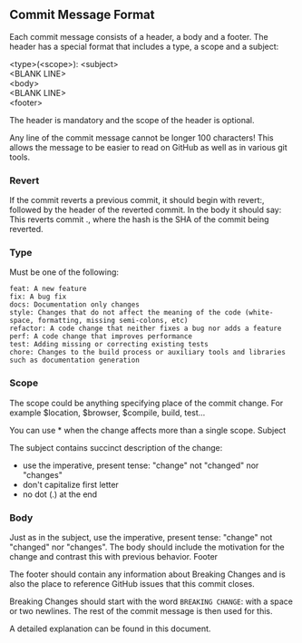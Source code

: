 ## Commit Message Format

Each commit message consists of a header, a body and a footer. The header has a special format that includes a type, a scope and a subject:

\<type>(\<scope>): \<subject\>\
\<BLANK LINE\>\
\<body\>\
\<BLANK LINE\>\
\<footer\>

The header is mandatory and the scope of the header is optional.

Any line of the commit message cannot be longer 100 characters! This allows the message to be easier to read on GitHub as well as in various git tools.

### Revert

If the commit reverts a previous commit, it should begin with revert:, followed by the header of the reverted commit. In the body it should say: This reverts commit <hash>., where the hash is the SHA of the commit being reverted.

### Type

Must be one of the following:

    feat: A new feature
    fix: A bug fix
    docs: Documentation only changes
    style: Changes that do not affect the meaning of the code (white-space, formatting, missing semi-colons, etc)
    refactor: A code change that neither fixes a bug nor adds a feature
    perf: A code change that improves performance
    test: Adding missing or correcting existing tests
    chore: Changes to the build process or auxiliary tools and libraries such as documentation generation

### Scope

The scope could be anything specifying place of the commit change. For example $location, $browser, $compile, build, test...

You can use * when the change affects more than a single scope.
Subject

The subject contains succinct description of the change:

- use the imperative, present tense: "change" not "changed" nor "changes"
- don't capitalize first letter
- no dot (.) at the end

### Body

Just as in the subject, use the imperative, present tense: "change" not "changed" nor "changes". The body should include the motivation for the change and contrast this with previous behavior.
Footer

The footer should contain any information about Breaking Changes and is also the place to reference GitHub issues that this commit closes.

Breaking Changes should start with the word `BREAKING CHANGE`: with a space or two newlines. The rest of the commit message is then used for this.

A detailed explanation can be found in this document.
